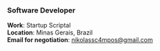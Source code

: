 ### Software Developer
**Work**: Startup Scriptal<br>
**Location**: Minas Gerais, Brazil  
**Email for negotiation**: [nikolassc4mpos@gmail.com](mailto:nikolassc4mpos@gmail.com)
